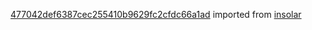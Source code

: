 [477042def6387cec255410b9629fc2cfdc66a1ad](https://github.com/insolar/insolar/commit/477042def6387cec255410b9629fc2cfdc66a1ad) imported from [insolar](https://github.com/insolar/insolar)
